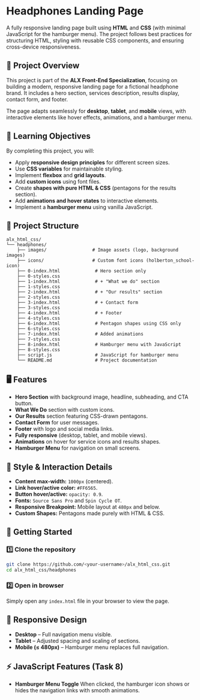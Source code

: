 # Headphones Landing Page

A fully responsive landing page built using **HTML** and **CSS** (with minimal JavaScript for the hamburger menu). The project follows best practices for structuring HTML, styling with reusable CSS components, and ensuring cross-device responsiveness.

## 📌 Project Overview

This project is part of the **ALX Front-End Specialization**, focusing on building a modern, responsive landing page for a fictional headphone brand. It includes a hero section, services description, results display, contact form, and footer.

The page adapts seamlessly for **desktop**, **tablet**, and **mobile** views, with interactive elements like hover effects, animations, and a hamburger menu.


## 🎯 Learning Objectives

By completing this project, you will:

* Apply **responsive design principles** for different screen sizes.
* Use **CSS variables** for maintainable styling.
* Implement **flexbox** and **grid layouts**.
* Add **custom icons** using font files.
* Create **shapes with pure HTML & CSS** (pentagons for the results section).
* Add **animations and hover states** to interactive elements.
* Implement a **hamburger menu** using vanilla JavaScript.


## 📂 Project Structure

```
alx_html_css/
└── headphones/
    ├── images/                 # Image assets (logo, background images)
    ├── icons/                  # Custom font icons (holberton_school-icon)
    ├── 0-index.html             # Hero section only
    ├── 0-styles.css
    ├── 1-index.html             # + "What we do" section
    ├── 1-styles.css
    ├── 2-index.html             # + "Our results" section
    ├── 2-styles.css
    ├── 3-index.html             # + Contact form
    ├── 3-styles.css
    ├── 4-index.html             # + Footer
    ├── 4-styles.css
    ├── 6-index.html             # Pentagon shapes using CSS only
    ├── 6-styles.css
    ├── 7-index.html             # Added animations
    ├── 7-styles.css
    ├── 8-index.html             # Hamburger menu with JavaScript
    ├── 8-styles.css
    ├── script.js                # JavaScript for hamburger menu
    └── README.md                # Project documentation
```


## 🖥️ Features

* **Hero Section** with background image, headline, subheading, and CTA button.
* **What We Do** section with custom icons.
* **Our Results** section featuring CSS-drawn pentagons.
* **Contact Form** for user messages.
* **Footer** with logo and social media links.
* **Fully responsive** (desktop, tablet, and mobile views).
* **Animations** on hover for service icons and results shapes.
* **Hamburger Menu** for navigation on small screens.


## 🎨 Style & Interaction Details

* **Content max-width:** `1000px` (centered).
* **Link hover/active color:** `#FF6565`.
* **Button hover/active:** `opacity: 0.9`.
* **Fonts:** `Source Sans Pro` and `Spin Cycle OT`.
* **Responsive Breakpoint:** Mobile layout at `480px` and below.
* **Custom Shapes:** Pentagons made purely with HTML & CSS.


## 🚀 Getting Started

### 1️⃣ Clone the repository

```bash
git clone https://github.com/<your-username>/alx_html_css.git
cd alx_html_css/headphones
```

### 2️⃣ Open in browser

Simply open any `index.html` file in your browser to view the page.


## 📱 Responsive Design

* **Desktop** – Full navigation menu visible.
* **Tablet** – Adjusted spacing and scaling of sections.
* **Mobile (≤ 480px)** – Hamburger menu replaces full navigation.


## ⚡ JavaScript Features (Task 8)

* **Hamburger Menu Toggle**
  When clicked, the hamburger icon shows or hides the navigation links with smooth animations.